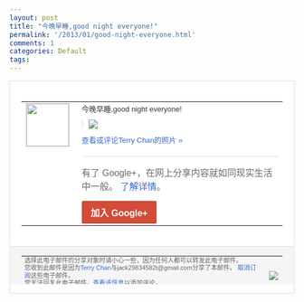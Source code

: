 ```yaml
---
layout: post
title: "今晚早睡,good night everyone!"
permalink: '/2013/01/good-night-everyone.html'
comments: 1
categories: Default
tags: 
---
```

<!-- X-Notifications: 1:cff093f490000000 -->

<div style="border:solid 1px #dfdfdf;color:#686868;font:13px Arial"><div style="background-color:#fff;padding:20px;"><table cellpadding="0" cellspacing="0"><tr><td style="padding-right:15px;vertical-align:top"><a href="https://plus.google.com/_/notifications/emlink?emr=14900066512970582018&amp;emid=CNCc8KPn6rQCFSImcgodQxoAAA&amp;path=%2F108643996575278738906&amp;dt=1358268181785&amp;uob=8"><img height="75" src="https://lh3.googleusercontent.com/-KKRGTyJ5Bl0/AAAAAAAAAAI/AAAAAAAAtnY/R4QEWIp3Ur0/s75-c-k-a/photo.jpg" style="border:solid 1px #cccccc;" width="75"/></a></td><td style="width:578px;color:#333;font:13px Arial;vertical-align:top"><div style="padding-bottom:10px">今晚早睡,good night everyone!</div><div style="margin-bottom:10px;padding-left:10px; border-left:2px solid #EAEAEA"><span style="margin-right:5px"><a href="https://plus.google.com/_/notifications/emlink?emr=14900066512970582018&amp;emid=CNCc8KPn6rQCFSImcgodQxoAAA&amp;path=%2F108643996575278738906%2Fposts%2FH1YwJ8VnUJk%3Fgpinv%3DAMIXal8X-TGjNMkyeh400R9riyiVipsm61Y8TtxHAEaapWFqrvMmbkxC0ddwFEp8pAdVjg7o_psC5jPGyaFKxyea4NpnE-NEY0vRXulHOYXM9uL26wRB93o&amp;dt=1358268181785&amp;uob=8" style="color:#3366CC;text-decoration:none;"><img border="0" src="https://lh5.googleusercontent.com/-QyjglKZ4DaM/UPWGw-jMSsI/AAAAAAAAuGw/dfl9b3DM680/h120/p1543642082.jpg" style="max-height:200px;max-width:275px"/></a></span></div><a href="https://plus.google.com/_/notifications/emlink?emr=14900066512970582018&amp;emid=CNCc8KPn6rQCFSImcgodQxoAAA&amp;path=%2Fphotos%2F108643996575278738906%2Falbums%2F5833717061563421473%2F5833717068310792898%3Fgpinv%3DAMIXal8X-TGjNMkyeh400R9riyiVipsm61Y8TtxHAEaapWFqrvMmbkxC0ddwFEp8pAdVjg7o_psC5jPGyaFKxyea4NpnE-NEY0vRXulHOYXM9uL26wRB93o%26authkey%3DCIXWjOev2-fTMg&amp;dt=1358268181785&amp;uob=8" style="color:#3366CC;text-decoration:none">查看或评论Terry Chan的照片 »</a><div style="margin-top:20px;border-top:solid 1px #dfdfdf"><div style="padding:15px 0;color:#686868;font:16px Arial">有了 Google+，在网上分享内容就如同现实生活中一般。 <a href="http://www.google.com/+/learnmore/" style="color:#3366CC;text-decoration:none">了解详情</a>。</div><a href="https://plus.google.com/_/notifications/emlink?emr=14900066512970582018&amp;emid=CNCc8KPn6rQCFSImcgodQxoAAA&amp;path=%2F%3Fgpinv%3DAMIXal8X-TGjNMkyeh400R9riyiVipsm61Y8TtxHAEaapWFqrvMmbkxC0ddwFEp8pAdVjg7o_psC5jPGyaFKxyea4NpnE-NEY0vRXulHOYXM9uL26wRB93o&amp;dt=1358268181785&amp;uob=8" style="display:inline-block;padding:7px 15px;background-color:#d44b38; color:#fff;font-size:16px; font-weight:bold;border-radius:2px;-webkit-border-radius:2px; -moz-border-radius:2px;border:solid 1px #c43b28; white-space:nowrap;text-decoration:none">加入 Google+</a></div></td></tr></table></div><div style="border-top:solid 1px #dfdfdf;padding:0 20px; background-color:#f5f5f5"><table cellpadding="0" cellspacing="0" style="height:50px"><tbody><tr><td style="vertical-align:middle;width:100%; color:#636363;font:11px Arial; line-height:120%">选择此电子邮件的分享对象时请小心一些，因为任何人都可以转发此电子邮件。<br/>您收到此邮件是因为<a href="https://plus.google.com/_/notifications/emlink?emr=14900066512970582018&amp;emid=CNCc8KPn6rQCFSImcgodQxoAAA&amp;path=%2F108643996575278738906%3Fgpinv%3DAMIXal8X-TGjNMkyeh400R9riyiVipsm61Y8TtxHAEaapWFqrvMmbkxC0ddwFEp8pAdVjg7o_psC5jPGyaFKxyea4NpnE-NEY0vRXulHOYXM9uL26wRB93o&amp;dt=1358268181785&amp;uob=8" style="color:#3366CC;text-decoration:none">Terry Chan</a>与jack29834582t@gmail.com分享了本邮件。 <a href="https://plus.google.com/_/notifications/emlink?emr=14900066512970582018&amp;emid=CNCc8KPn6rQCFSImcgodQxoAAA&amp;path=%2F_%2Fnonplus%2Femailsettings%3Fgpinv%3DAMIXal8X-TGjNMkyeh400R9riyiVipsm61Y8TtxHAEaapWFqrvMmbkxC0ddwFEp8pAdVjg7o_psC5jPGyaFKxyea4NpnE-NEY0vRXulHOYXM9uL26wRB93o%26est%3DADH5u8UFBguzEOXC_xhdpu30AIEIv7QaONkQ-vnMKh2iwHQ1eoWaxl2WaYqupva4dg5c2s_N2pSIXQGmOPZezQb9cxtu62-FHs4DUMSAigQ3hT0yFX3KxBRkOIn6Si5RatAa_MAGr5Pf427kOLFa1C0vzHh-0g59Uw&amp;dt=1358268181785&amp;uob=8" style="color:#3366CC;text-decoration:none">取消订阅</a>这些电子邮件。<br/>您无法回复此电子邮件。<a href="https://plus.google.com/_/notifications/emlink?emr=14900066512970582018&amp;emid=CNCc8KPn6rQCFSImcgodQxoAAA&amp;path=%2F108643996575278738906%2Fposts%2FH1YwJ8VnUJk%3Fgpinv%3DAMIXal8X-TGjNMkyeh400R9riyiVipsm61Y8TtxHAEaapWFqrvMmbkxC0ddwFEp8pAdVjg7o_psC5jPGyaFKxyea4NpnE-NEY0vRXulHOYXM9uL26wRB93o&amp;dt=1358268181785&amp;uob=8" style="color:#3366CC;text-decoration:none">查看该信息</a>以添加评论。<br/>Google Inc., 1600 Amphitheatre Pkwy, Mountain View, CA 94043 USA<br/></td><td><img src="https://ssl.gstatic.com/s2/oz/images/notifications/logo/google-plus-6617a72bb36cc548861652780c9e6ff1.png"/></td></tr></tbody></table></div></div>